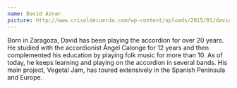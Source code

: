 ```yaml
---
name: David Aznar
picture: http://www.crisoldecuerda.com/wp-content/uploads/2015/01/david-nav.jpg
---
```


Born in Zaragoza, David has been playing the accordion for over 20 years. He studied with the accordionist Ángel Calonge for 12 years and then complemented his education by playing folk music for more than 10. As of today, he keeps learning and playing on the accordion in several bands. His main project, Vegetal Jam, has toured extensively in the Spanish Peninsula and Europe.
